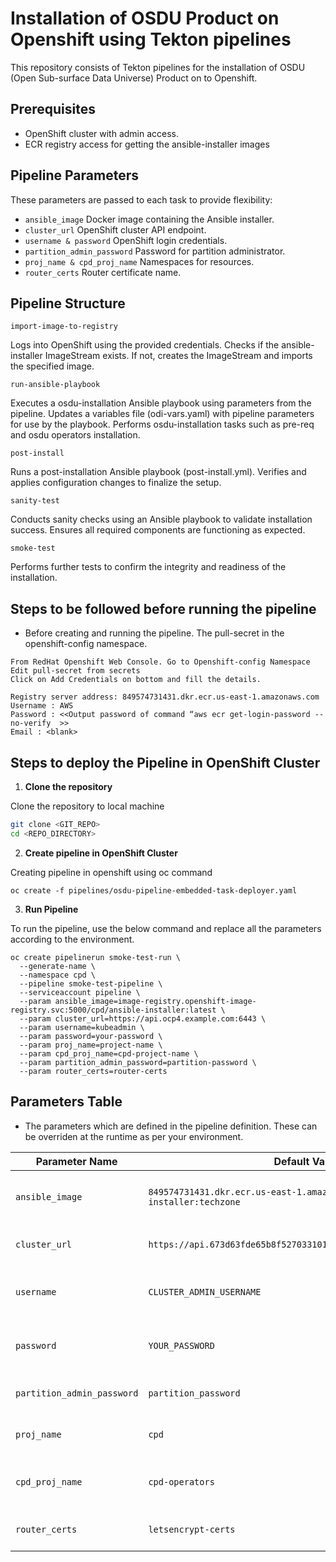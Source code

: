 # Installation of OSDU Product on Openshift using Tekton pipelines

This repository consists of Tekton pipelines for the installation of OSDU (Open Sub-surface Data Universe) Product on to Openshift.

## Prerequisites

- OpenShift cluster with admin access.
- ECR registry access for getting the ansible-installer images

## Pipeline Parameters

These parameters are passed to each task to provide flexibility:

- `ansible_image` Docker image containing the Ansible installer.
- `cluster_url` OpenShift cluster API endpoint.
- `username & password` OpenShift login credentials.
- `partition_admin_password` Password for partition administrator.
- `proj_name & cpd_proj_name` Namespaces for resources.
- `router_certs` Router certificate name.

## Pipeline Structure

`import-image-to-registry`

Logs into OpenShift using the provided credentials.
Checks if the ansible-installer ImageStream exists.
If not, creates the ImageStream and imports the specified image.



`run-ansible-playbook`

Executes a osdu-installation Ansible playbook using parameters from the pipeline.
Updates a variables file (odi-vars.yaml) with pipeline parameters for use by the playbook.
Performs osdu-installation tasks such as pre-req and osdu operators installation.



`post-install`

Runs a post-installation Ansible playbook (post-install.yml).
Verifies and applies configuration changes to finalize the setup.



`sanity-test`

Conducts sanity checks using an Ansible playbook to validate installation success.
Ensures all required components are functioning as expected.



`smoke-test`

Performs further tests to confirm the integrity and readiness of the installation.

## Steps to be followed before running the pipeline

- Before creating and running the pipeline. The pull-secret in the openshift-config namespace.
```
From RedHat Openshift Web Console. Go to Openshift-config Namespace
Edit pull-secret from secrets
Click on Add Credentials on bottom and fill the details. 

Registry server address: 849574731431.dkr.ecr.us-east-1.amazonaws.com 
Username : AWS
Password : <<Output password of command “aws ecr get-login-password --no-verify  >>
Email : <blank>
```


## Steps to deploy the Pipeline in OpenShift Cluster

1. **Clone the repository**

Clone the repository to local machine
```bash
git clone <GIT_REPO>
cd <REPO_DIRECTORY>
```

2. **Create pipeline in OpenShift Cluster**

Creating pipeline in openshift using oc command
```
oc create -f pipelines/osdu-pipeline-embedded-task-deployer.yaml
```

3. **Run Pipeline**

To run the pipeline, use the below command and replace all the parameters according to the environment.

```
oc create pipelinerun smoke-test-run \
  --generate-name \
  --namespace cpd \
  --pipeline smoke-test-pipeline \
  --serviceaccount pipeline \
  --param ansible_image=image-registry.openshift-image-registry.svc:5000/cpd/ansible-installer:latest \
  --param cluster_url=https://api.ocp4.example.com:6443 \
  --param username=kubeadmin \
  --param password=your-password \
  --param proj_name=project-name \
  --param cpd_proj_name=cpd-project-name \
  --param partition_admin_password=partition-password \
  --param router_certs=router-certs
```



## Parameters Table
- The parameters which are defined in the pipeline definition. These can be overriden at the runtime as per your environment.

| Parameter Name            | Default Value                                                     | Type    | Description                                    |
|---------------------------|-------------------------------------------------------------------|---------|------------------------------------------------|
| `ansible_image`            | `849574731431.dkr.ecr.us-east-1.amazonaws.com/ansible-installer:techzone` | string  | Image used for running Ansible playbooks.      |
| `cluster_url`              | `https://api.673d63fde65b8f527033101d.ocp.techzone.ibm.com:6443` | string  | OpenShift cluster API URL.                    |
| `username`                 | `CLUSTER_ADMIN_USERNAME`                                                     | string  | OpenShift cluster admin username.             |
| `password`                 | `YOUR_PASSWORD`                                       | string  | OpenShift cluster admin password.             |
| `partition_admin_password` | `partition_password`                                              | string  | Password for partition admin.                 |
| `proj_name`                | `cpd`                                                           | string  | Project name in OpenShift.                    |
| `cpd_proj_name`            | `cpd-operators`                                                 | string  | CPD project name in OpenShift.                |
| `router_certs`             | `letsencrypt-certs`                                             | string  | Name of the router certificate.               |
